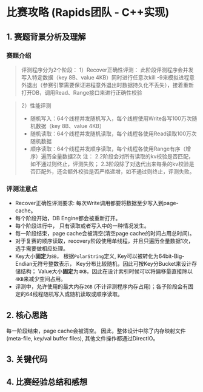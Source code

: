 # 比赛攻略 (Rapids团队 - C++实现)

## 1. 赛题背景分析及理解

### 赛题介绍

> 评测程序分为2个阶段：
  1）Recover正确性评测：
  此阶段评测程序会并发写入特定数据（key 8B、value 4KB）同时进行任意次kill -9来模拟进程意外退出（参赛引擎需要保证进程意外退出时数据持久化不丢失），接着重新打开DB，调用Read、Range接口来进行正确性校验

>  2）性能评测
>  -  随机写入：64个线程并发随机写入，每个线程使用Write各写100万次随机数据（key 8B、value 4KB）
>  -  随机读取：64个线程并发随机读取，每个线程各使用Read读取100万次随机数据
>  -  顺序读取：64个线程并发顺序读取，每个线程各使用Range有序（增序）遍历全量数据2次
>  注：
>  2.2阶段会对所有读取的kv校验是否匹配，如不通过则终止，评测失败；
>  2.3阶段除了对迭代出来每条的kv校验是否匹配外，还会额外校验是否严格递增，如不通过则终止，评测失败。

### 评测注意点

* Recover正确性评测要求: 每次Write调用都要将数据至少写入到page-cache。
* 每个阶段开始，DB Engine都会被重新打开。
* 每个阶段进行中， 只有读取或者写入中的一种情况发生。
* 每一阶段结束，page cache会被清空(清空page cache的时间占用总时间)。
* 对于复赛的顺序读取，recovery阶段使用单线程，并且只遍历全量数据1次，选手需要做相应处理。
* Key大小**固定**为`8B`， 根据`PolarString`定义, Key可以被转化为64bit-Big-Endian无符号整数表示，
Key分布比较随机，因此可按Key分Bucket来设计存储结构；
Value大小**固定**为`4KB`，因此在设计索引时候可以将偏移量直接除以`4KB`来减少空间占用。
* 评测中，允许使用的最大内存`2GB` (不计评测程序内存占用)；各子阶段会有固定的64线程随机写入或随机读取或顺序读取。

## 2. 核心思路

每一阶段结束，page cache会被清空。
因此，整体设计中除了内存映射文件(meta-file, key/val buffer files), 其他文件操作都通过DirectIO。

## 3. 关键代码

## 4. 比赛经验总结和感想